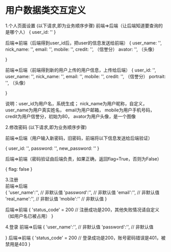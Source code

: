 # 用户数据类交互定义

1.个人页面设置  (以下请求,即为业务顺序步骤)
前端=>后端（让后端知道要查询的是哪个人）
{
    user_id: ''
}

后端=>前端（后端得到user_id后，把user的信息发送给前端）
{
    user_name: '',
    nick_name: '',
    email: '',
    mobile: '',
    credit: '',  （信誉分）
    avator: '', （头像）

}

前端=>后端（前端得到新的用户上传的用户信息，上传给后端）
{
    user_id: '',
    user_name: '',
    nick_name: '',
    email: '',
    mobile: '',
    credit: '',  （信誉分）
    portrait: '', （头像）

}


说明：user_id为用户名，系统生成；
    nick_name为用户昵称，自定义，
    user_name为用户真实姓名，
    email为用户邮箱，
    mobile为用户手机号码，
    credit为用户信誉分，初始为80，
    avator为用户头像，是一个图像


2.修改密码 (以下请求,即为业务顺序步骤)

前端=>后端（用户输入新密码，旧密码，前端将以下信息发送给后端验证）

{
    user_id: '',
    password: '',
    new_password: ''
}


后端=>前端（密码验证由后端负责，如果正确，返回flag=True，否则为False）

{
    flag: false
}


3.注册  
前端=>后端  
{
    'user_name':'', // 非默认值
    'password':'', // 非默认值
    'email':'', // 非默认值
    'real_name':'', // 非默认值
    'mobile':'' // 非默认值
}

后端=>前端
{
    'status_code' = 200 // 注册成功是200，其他失败情况请自定义（如用户名已被占用）
}

4.登录
前端=>后端
{
    'user_name':'', // 非默认值
    'password':'', // 非默认值
    
}
后端=>前端
{
    'status_code' = 200 // 登录成功是200，账号密码错误是401，被禁用是403
}



